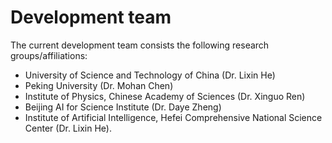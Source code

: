 
# Development team
The current development team consists the following research groups/affiliations:
- University of Science and Technology of China (Dr. Lixin He)
- Peking University (Dr. Mohan Chen)
- Institute of Physics, Chinese Academy of Sciences (Dr. Xinguo Ren)
- Beijing AI for Science Institute (Dr. Daye Zheng)
- Institute of Artificial Intelligence, Hefei Comprehensive National Science Center (Dr. Lixin He). 

